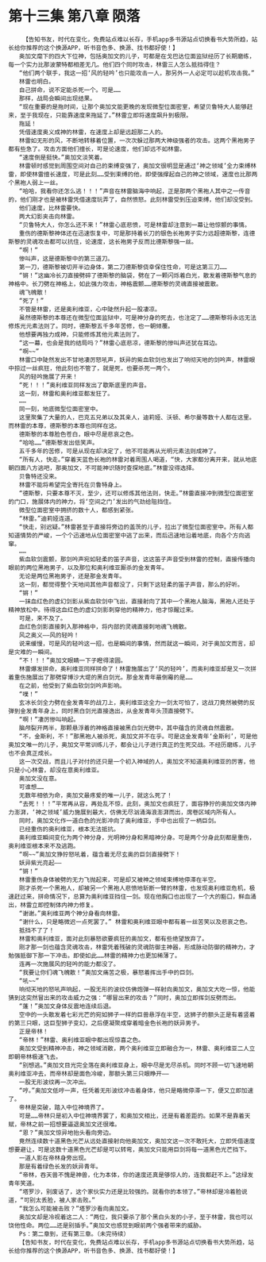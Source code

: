 # 第十三集 第八章 陨落
        【告知书友，时代在变化，免费站点难以长存，手机app多书源站点切换看书大势所趋，站长给你推荐的这个换源APP，听书音色多、换源、找书都好使！】
       奥加文麾下的四大下位神，包括奥加文的儿子，可都是在戈巴达位面监狱经历了长期磨练，每一个实力比那波蒙特都相差无几。他们四个同时攻击，林雷三人怎么抵挡得住？
       “他们两个联手，我这一招‘风的轻吟’也只能攻击一人，那另外一人必定可以趁机攻击我。”
       林雷也明白。
       自己拼命，说不定能杀死一个。可是……
       那样，战局会瞬间出现结果。
       “现在重要的是拖时间，让那个奥加文能更晚的发现微型位面密室，希望贝鲁特大人能够赶来，至于我现在，只能靠速度来拖延了。”林雷立即将速度飙升到极限。
       拖延！
       凭借速度奥义成神的林雷，在速度上却是远超那二人的。
       林雷如无形的风，不断地转移着位置，一次次躲过那两大神级强者的攻击。这两个黑袍男子都有些急了。攻击方面他们擅长，可是论速度，他们却远不如林雷。
       “速度倒是挺快。”奥加文淡笑着。
       林雷顿时感觉到周围空间对自己的束缚变强了，奥加文很明显是通过‘神之领域’全力束缚林雷，即使林雷擅长速度，可是此刻……受到束缚的他，即使强撑起自己的神之领域，速度也比那两个黑袍人弱上一丝。
       “哈哈，我看你还怎么逃！！！”声音在林雷脑海中响起，正是那两个黑袍人其中之一传音的，他们刚才也是被林雷凭借速度玩弄了，自然愤怒。此刻林雷受到压迫束缚，他们却没受到。
       他们速度，比林雷要快。
       两大幻影夹击向林雷。
       “贝鲁特大人，你怎么还不来！”林雷心底悲愤，可是林雷却注意到一幕让他惊颤的事情。
       重伤的德斯黎神体还在迅速恢复中，可是那持着长刀的银色长袍男子实力远超德斯黎，连德斯黎的灵魂攻击都可以抗住，论速度，这长袍男子反而比德斯黎强一丝。
       “啊！”
       惨叫声，这是德斯黎中的第三道刀。
       第一刀，德斯黎被切开半边身体，第二刀德斯黎侥幸保住性命，可是这第三刀……
       “锵！”这幽冷长刀直接劈碎了德斯黎的脑袋，劈在了一颗闪烁着白光，散发着德斯黎气息的神格中。长刀劈在神格上，如此强力攻击，神格震颤……德斯黎的灵魂直接被震散。
       魂飞魄散！
       “死了！”
       不管是林雷，还是奥利维亚，心中陡然升起一股凄凉。
       虽然德斯黎的本尊还在微型位面监狱中，可是神分身的死去，也注定了……德斯黎将永远无法修炼光元素法则了。同时，德斯黎五千多年苦修，也一朝倾覆。
       他想要再独力成神，只能修炼其他元素法则了。
       “这一幕，也会是我的结局吗？”林雷心底悲凉，德斯黎的惨叫声还犹在耳边。
       “啊~~”
       林雷口中陡然发出不甘地凄厉怒吼声，妖异的紫血软剑也发出了响彻天地的剑吟声，林雷眼中掠过一丝疯狂，他此刻也不管了，就是死，也要杀死一两个。
       风的轻吟施展了开来！
       “死！！！”奥利维亚同样发出了歇斯底里的声音。
       这一刻，林雷和奥利维亚都发狂了。
       ……
       同一刻，地底微型位面密室中。
       这里聚集了大量的人，巴克五兄弟以及其亲人，迪莉娅、沃顿、希尔曼等数十人都在这里。而林雷的本尊，德斯黎的本尊也同样在这。
       德斯黎的本尊脸色苍白，眼中尽是悲哀之色。
       “哈哈……”德斯黎发出低笑声。
       五千多年的苦修，可是从现在却决定了，他不可能再从光明元素法则成神了。
       “所有人，快走。”穿着天蓝色长袍的林雷对着周围人喝道，“快，大家都分离开来，就从地底朝四面八方逃吧，那奥加文，不可能神识随时查探地底。”林雷没得选择。
       贝鲁特还没来。
       林雷不能将希望完全寄托在贝鲁特身上。
       “德斯黎，只要本尊不灭，至少，还可以修炼其他法则，快走。”林雷直接冲到微型位面密室的门口，施展体内的神力，将‘空间之门’发出的气劲给阻挡住。
       微型位面密室中拥挤的数十人，都感到紧张。
       “林雷。”迪莉娅连道。
       “快走，别迟疑。”林雷甚至于直接将旁边的盖茨的儿子，拉出了微型位面密室中。所有人都知道情势的严峻，一个个迅速地从位面密室中逃了出来，而后迅速地沿着地底，向各个方向逃窜。
       ……
       紫血软剑震颤，那剑吟声宛如轻柔的笛子声音，这这笛子声音受到林雷的控制，直接传播向眼前的两位黑袍男子，以及那位和奥利维亚厮杀的金发青年。
       无论是两位黑袍男子，还是那金发青年。
       这一刻，都觉得整个天地间其他声音都没了，只剩下这轻柔的笛子声音，那么的好听。
       “锵！”
       一抹血红色的虚幻剑影从紫血软剑中飞出，直接射向了其中一个黑袍人脑海，黑袍人还处于精神放松中。待得这血红色的虚幻剑影刺穿他的精神力，他才惊醒过来。
       可是，来不及了。
       血红色剑影直接刺入那神格中，将内部的灵魂直接刺地魂飞魄散。
       风之奥义——风的轻吟！
       说来缓慢，可是风的轻吟这一招，也是瞬间的事情，然而就这一瞬间，对于奥加文而言，却是灾难的一瞬间。
       “不！！！”奥加文眼睛一下子瞪得滚圆。
       林雷爆发拼命，奥利维亚同样拼命了！林雷施展出了‘风的轻吟’，而奥利维亚却是又一次拼着重伤施展出了那劈穿博沙大堤的黑白剑光。那金发青年最倒霉的是……
       在之前，他受到了紫血软剑剑吟声影响。
       “噗！”
       玄冰长剑全力劈在金发青年的战刀上，奥利维亚这全力一剑太可怕了，这战刀竟然被劈的反弹到金发青年身上，同时黑白剑光直接逸出，从金发青年头顶直接劈下。
       “啊！”凄厉惨叫响起。
       脑颅裂开两半，那颗悬浮着的神格直接被黑白剑光劈中，其中蕴含的灵魂自然震散。
       “不，金斯利，不！”那黑袍人被杀死，奥加文并不在乎。可是这金发青年‘金斯利’，可是他奥加文唯一的儿子，奥加文平常训练儿子，都会让儿子进行真正的生死交战。不经历磨练，儿子也不会真正成长。
       这一次交战，而且儿子对付的还只是一个初入神域的人，奥加文不知道奥利维亚的厉害，他只是小心林雷，却没在意奥利维亚。
       奥加文没在意。
       可谁想……
       无数年相依为命，奥加文最疼爱的唯一儿子，就这么死了！
       “去死！！！”平常再从容，再处乱不惊，此刻，奥加文也疯狂了，面容狰狞的奥加文体内神力澎湃，‘神之领域’威力施展到最大，仿佛无尽汹涌海浪澎湃而出，席卷区域内所有人。
       同时，奥加文化作一道白色的光影冲向了奥利维亚，手中也出现了一柄巨剑。
       已经重伤的奥利维亚，根本无法抵抗。
       奥利维亚瞬间变化为两个神分身，光明神分身和黑暗神分身。可是两个分身此刻都是重伤，奥利维亚根本来不及逃跑。
       “啊~~”奥加文狰狞怒吼着，蕴含着无尽玄奥的巨剑直接劈下！
       妖异紫光亮起——
       “锵！”
       林雷重伤身体被劈的无力飞抛起来，可是却又被神之领域束缚地停滞在半空。
       刚才杀死一个黑袍人，却被另一个黑袍人悲愤地斩断一臂的林雷，也发现奥利维亚危机，极速赶过来，拼命情况下，总算为奥利维亚挡住一剑。现在他胸口也出现了一个大的豁口，鲜血涌出，林雷立即控制体内神力修复。
       “谢谢。”奥利维亚两个神分身看向林雷。
       “谢什么，只是略微迟一点死罢了。” 林雷和奥利维亚眼中都有着一丝苦笑以及悲哀之色。
       抵挡不了了！
       林雷和奥利维亚，面对此刻暴怒欲要疯狂的奥加文，都有些绝望放弃了。
       刚才那一剑也蕴含灵魂攻击，林雷凭着残破的灵魂防御主神器，形成脉动防御的精神力，才勉强抵御下那一下冲击。即使如此……林雷的精神力也更加稀薄了。
       连再一次施展风的轻吟的能力都没了。
       “我要让你们魂飞魄散！”奥加文痛苦之极，暴怒着挥出手中的巨剑。
       “吼~~”
       响彻天地的怒吼声响起，一股无形的波纹仿佛炮弹一样射向奥加文，奥加文大吃一惊，他能猜到这突然冒出来的攻击威力之强：“哪冒出来的攻击？”同时，奥加立即挥剑反劈而出。
       “蓬！”奥加文身体反震地连续后退。
       空中的一头散发着七彩光芒的宛如狮子一样的巨兽悬浮在半空，这狮子的额头正是有着竖着的第三只眼，这巨型狮子变幻，之后便凝聚成穿着暗金色长袍的妖异男子。
       正是帝林！
       “帝林！”林雷、奥利维亚眼中都出现惊喜之色。
       奥加文受到精神冲击，神之领域消散，两个奥利维亚立即融合为一，林雷、奥利维亚二人立即朝帝林极速飞去。
       “别想逃。”奥加文目光完全落在奥利维亚身上，眼中尽是无尽杀机。同时不顾一切飞速地朝奥利维亚冲去，而帝林却是面色冷峻，那额头第三只眼睁开——
       一股无形波纹再一次冲出。
       “哼。”奥加文低哼一声，任凭着无形波纹冲击着身体，他只是略微停滞一下，便又立即加速了。
       帝林是突破，踏入中位神境界了。
       可是……帝林只是初入中位神境界罢了，和奥加文相比，还是有着差距的。如果不是靠着天赋，帝林之前一招想要逼退奥加文还很难。
       “恩？”奥加文惊异地抬头看向旁边。
       竟然连续数十道黑色光芒从远处直接射向他奥加文，奥加文这一次不敢托大，立即凭借速度想要避让，可是这数十道黑色光芒却是可以转弯，奥加文只能用巨剑将每一道黑色光芒挡下。
       一道人影在帝林身旁出现。
       那是有着绿色长发的妖异青年。
       “帝林，吞天兽不愧是神兽，化为本体，你的速度还真是够惊人的，连我都赶不上。”这绿发青年笑道。
       “塔罗沙，别废话了，这个家伙实力还是比较强的。就看你的本领了。”帝林却是冷着脸说道，“可别太丢脸，被人家击败。”
       “我怎么可能被击败？”塔罗沙看向奥加文。
       奥加文却是冷视着这二人：“两位，我只要杀了那个黑白头发的小子，至于林雷，我也可以饶他性命。两位……还是别插手。”奥加文也感觉到眼前两个强者带来的威胁。
       Ps：第二章到，还有第三章。（未完待续）
       【告知书友，时代在变化，免费站点难以长存，手机app多书源站点切换看书大势所趋，站长给你推荐的这个换源APP，听书音色多、换源、找书都好使！】
